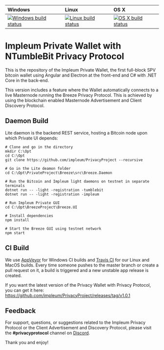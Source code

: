 | Windows | Linux | OS X |
| :---- | :------ | :---- |
[![Windows build status][1]][2] | [![Linux build status][3]][4] | [![OS X build status][5]][6] | 

[1]: https://ci.appveyor.com/api/projects/status/kljfu81sunb2cm3l?svg=true
[2]: https://ci.appveyor.com/project/breezehubadmin/breezeproject
[3]: https://travis-ci.org/impleum/PrivateProject.svg?branch=master
[4]: https://travis-ci.org/impleum/PrivacyProject
[5]: https://travis-ci.org/impleum/PrivacyProject.svg?branch=master
[6]: https://travis-ci.org/impleum/PrivacyProject


Impleum Private Wallet with NTumbleBit Privacy Protocol
=
This is the repository of the Impleum Private Wallet, the first full-block SPV bitcoin wallet using Angular and Electron at the front-end and C# with .NET Core in the back-end.

This version includes a feature where the Wallet automatically connects to a live Masternode running the Breeze Privacy Protocol.  This is achieved by using the blockchain enabled Masternode Advertisement and Client Discovery Protocol. 

Daemon Build
-
Lite daemon is the backend REST service, hosting a Bitcoin node upon which Private UI depends:

```
# Clone and go in the directory
mkdir C:\Opt
cd C:\Opt
git clone https://github.com/impleum/PrivacyProject --recursive

# Go in the Lite deamon folder
cd C:\Opt\PrivateProject\Breeze\src\Breeze.Daemon

# Run the Bitcoin and Impleum light daemons on testnet in separate terminals
dotnet run -- -light -registration -tumblebit
dotnet run -- -light -registration -impleum

# Run Impleum Private GUI
cd C:\Opt\BreezeProject\Breeze.UI

# Install dependencies
npm install

# Start the Breeze GUI using testnet network
npm start
```

CI Build
-
We use [AppVeyor](https://www.appveyor.com/) for Windows CI builds and [Travis CI](https://travis-ci.org/) for our Linux and MacOS builds. Every time someone pushes to the master branch or create a pull request on it, a build is triggered and a new unstable app release is created.

If you want the latest version of the Privacy Wallet with Privacy Protocol, you can get it here: 
https://github.com/impleum/PrivacyProject/releases/tag/v1.0.1

Feedback
-
For support, questions, or suggestions related to the Impleum Privacy Protocol or the Client Advertisement and Discovery Protocol, please visit the **#privacyprotocol** channel on [Discord](https://discord.gg/9tDyfZs).

Thank you and enjoy!


[7]: https://ci.appveyor.com/api/projects/breezehubadmin/breezeproject/artifacts/breeze_out/breeze-win7-x86-Release.zip?job=Environment%3A%20win_runtime%3Dwin7-x86%2C%20arch%3Dia32%2C%20plat%3Dwin32
[8]: https://ci.appveyor.com/api/projects/breezehubadmin/breezeproject/artifacts/breeze_out/breeze-win7-x64-Release.zip?job=Environment%3A%20win_runtime%3Dwin7-x64%2C%20arch%3Dx64%2C%20plat%3Dwin32
[9]: https://ci.appveyor.com/api/projects/breezehubadmin/breezeproject/artifacts/breeze_out/breeze-win10-x86-Release.zip?job=Environment%3A%20win_runtime%3Dwin10-x86%2C%20arch%3Dia32%2C%20plat%3Dwin32
[10]: https://ci.appveyor.com/api/projects/breezehubadmin/breezeproject/artifacts/breeze_out/breeze-win10-x64-Release.zip?job=Environment%3A%20win_runtime%3Dwin10-x64%2C%20arch%3Dx64%2C%20plat%3Dwin32
[11]: https://github.com/impleum/PrivacyProject/releases/download/cd-unstable/breeze-ubuntu.14.04-x64-Release.zip
[12]: https://github.com/impleum/PrivacyProject/releases/download/cd-unstable/breeze-ubuntu.14.04-x64-Release.zip
[13]: https://github.com/impleum/PrivacyProject/releases/download/cd-unstable/breeze-osx.10.11-x64-Release.zip
[14]: https://github.com/impleum/PrivacyProject/releases/download/cd-unstable/breeze-osx.10.12-x64-Release.zip
